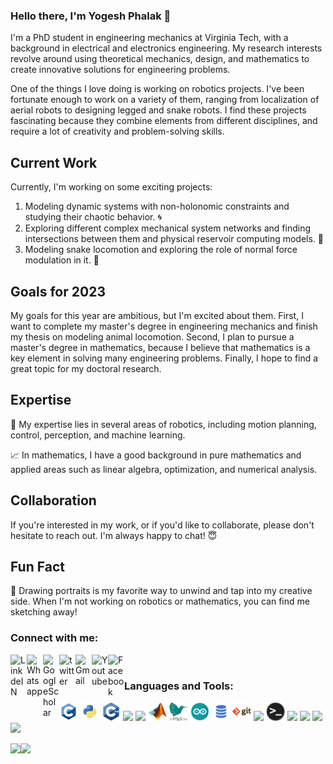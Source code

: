 

### Hello there, I'm Yogesh Phalak 👋

I'm a PhD student in engineering mechanics at Virginia Tech, with a background in electrical and electronics engineering. My research interests revolve around using theoretical mechanics, design, and mathematics to create innovative solutions for engineering problems.

One of the things I love doing is working on robotics projects. I've been fortunate enough to work on a variety of them, ranging from localization of aerial robots to designing legged and snake robots. I find these projects fascinating because they combine elements from different disciplines, and require a lot of creativity and problem-solving skills.

## Current Work

Currently, I'm working on some exciting projects:

1. Modeling dynamic systems with non-holonomic constraints and studying their chaotic behavior. 🌀
2. Exploring different complex mechanical system networks and finding intersections between them and physical reservoir computing models. 🤯
3. Modeling snake locomotion and exploring the role of normal force modulation in it. 🐍

## Goals for 2023

My goals for this year are ambitious, but I'm excited about them. First, I want to complete my master's degree in engineering mechanics and finish my thesis on modeling animal locomotion. Second, I plan to pursue a master's degree in mathematics, because I believe that mathematics is a key element in solving many engineering problems. Finally, I hope to find a great topic for my doctoral research.

## Expertise

🚀 My expertise lies in several areas of robotics, including motion planning, control, perception, and machine learning.

📈 In mathematics, I have a good background in pure mathematics and applied areas such as linear algebra, optimization, and numerical analysis.

## Collaboration

If you're interested in my work, or if you'd like to collaborate, please don't hesitate to reach out. I'm always happy to chat! 😇

## Fun Fact

🎨 Drawing portraits is my favorite way to unwind and tap into my creative side. When I'm not working on robotics or mathematics, you can find me sketching away!



### Connect with me:

<a target="_blank" href="https://www.linkedin.com/in/yogesh31415/">
  <img align="left" alt="LinkdeIN" width="26px" src="https://cdn2.iconfinder.com/data/icons/social-media-2285/512/1_Linkedin_unofficial_colored_svg-512.png" />
</a>
<a target="_blank" href="https://api.whatsapp.com/send?phone=8698069357">
  <img align="left" alt="Whatsapp" width="26px" src="https://cdn2.iconfinder.com/data/icons/social-media-2285/512/1_Whatsapp2_colored_svg-512.png" />
</a>
<a target="_blank" href="https://scholar.google.com/citations?hl=en&user=0T0znbMAAAAJ&view_op=list_works">
  <img align="left" alt="GoogleScholar" width="26px" src="https://cdn.worldvectorlogo.com/logos/google-scholar.svg" />
</a>
<a target="_blank" href="https://twitter.com/Yogesh05602392">
  <img align="left" alt="twitter" width="26px" src="https://cdn2.iconfinder.com/data/icons/social-media-2285/512/1_Twitter_colored_svg-512.png" />
</a>
<a target="_blank" href="mailto:yogeshphalak31415@gmail.com">
  <img align="left" alt="Gmail" width="26px" src="https://cdn4.iconfinder.com/data/icons/logos-brands-in-colors/48/google-gmail-512.png" />
</a>
<a target="_blank" href="https://www.youtube.com/channel/UCsmDp-EjwFJBBDxV-iYXMIw">
  <img align="left" alt="Youtube" width="26px" src="https://cdn2.iconfinder.com/data/icons/social-media-2285/512/1_Youtube_colored_svg-512.png" />
</a>
<a target="_blank" href="https://www.facebook.com/profile.php?id=100008935358101">
  <img align="left" alt="Facebook" width="26px" src="https://cdn2.iconfinder.com/data/icons/social-media-2285/512/1_Facebook_colored_svg_copy-512.png" />
</a>
</br>

### Languages and Tools:

<code><img height="30" src="https://raw.githubusercontent.com/github/explore/80688e429a7d4ef2fca1e82350fe8e3517d3494d/topics/c/c.png"></code>
<code><img height="30" src="https://raw.githubusercontent.com/github/explore/80688e429a7d4ef2fca1e82350fe8e3517d3494d/topics/python/python.png"></code>
<code><img height="30" src="https://raw.githubusercontent.com/github/explore/80688e429a7d4ef2fca1e82350fe8e3517d3494d/topics/cpp/cpp.png"></code>
<code><img height="30" src="https://www.ros.org/wp-content/uploads/2013/10/rosorg-logo1.png"></code>
<code><img height="30" src="http://gazebosim.org/assets/masthead-0bd44817978df8069f427d8ca1657998789065a2b242edfd1a3d8ab4a329dd4c.png"></code>
<code><img height="30" src="https://raw.githubusercontent.com/github/explore/80688e429a7d4ef2fca1e82350fe8e3517d3494d/topics/matlab/matlab.png"></code>
<code><img height="30" src="https://raw.githubusercontent.com/github/explore/80688e429a7d4ef2fca1e82350fe8e3517d3494d/topics/latex/latex.png"></code>
<code><img height="30" src="https://raw.githubusercontent.com/github/explore/80688e429a7d4ef2fca1e82350fe8e3517d3494d/topics/arduino/arduino.png"></code>
<code><img height="30" src="https://raw.githubusercontent.com/github/explore/80688e429a7d4ef2fca1e82350fe8e3517d3494d/topics/sql/sql.png"></code>
<code><img height="30" src="https://raw.githubusercontent.com/github/explore/80688e429a7d4ef2fca1e82350fe8e3517d3494d/topics/git/git.png"></code>
<code><img height="30" src="https://cdn.jsdelivr.net/npm/simple-icons@3.4.1/icons/github.svg"></code>
<code><img height="30" src="https://raw.githubusercontent.com/github/explore/80688e429a7d4ef2fca1e82350fe8e3517d3494d/topics/terminal/terminal.png"></code>
<code><img height="30" src="https://opencv.org/wp-content/uploads/2020/07/cropped-OpenCV_logo_white_600x.png"></code>
<code><img height="30" src="https://www.opengl.org/img/opengl_logo.jpg"></code>
<code><img height="30" src="https://i0.wp.com/www10.mcadcafe.com/blogs/jeffrowe/files/2017/09/icons-solidworks.png"></code>
<code><img height="30" src="https://upload.wikimedia.org/wikipedia/commons/6/60/DS-CATIA-Logo.png"></code>











<img align="left" src="https://github-readme-stats.vercel.app/api/top-langs/?username=YogeshPhalak&theme=dark" />
<img align="left" src="https://github-readme-stats.vercel.app/api/?username=YogeshPhalak&theme=dark" />


